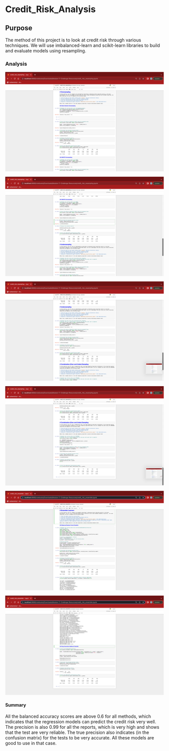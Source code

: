 # Credit_Risk_Analysis

## Purpose
The method of this project is to look at credit risk through various techniques. We will use imbalanced-learn and scikit-learn libraries to build and evaluate models using resampling.


### Analysis
![Image1!](https://github.com/adarisi7/Credit_Risk_Analysis/blob/e8cc3c537f0c0e98546ae4d7180673b4539a658e/Screen%20Shot%202022-04-17%20at%209.00.49%20PM.png) 

![Image2!](https://github.com/adarisi7/Credit_Risk_Analysis/blob/e8cc3c537f0c0e98546ae4d7180673b4539a658e/Screen%20Shot%202022-04-17%20at%209.01.03%20PM.png)

![Image3!](https://github.com/adarisi7/Credit_Risk_Analysis/blob/e8cc3c537f0c0e98546ae4d7180673b4539a658e/Screen%20Shot%202022-04-17%20at%209.01.07%20PM.png)

![Image4!](https://github.com/adarisi7/Credit_Risk_Analysis/blob/e8cc3c537f0c0e98546ae4d7180673b4539a658e/Screen%20Shot%202022-04-17%20at%209.01.13%20PM.png)

![Image5!](https://github.com/adarisi7/Credit_Risk_Analysis/blob/e8cc3c537f0c0e98546ae4d7180673b4539a658e/Screen%20Shot%202022-04-17%20at%209.02.07%20PM.png)

![Image6!](https://github.com/adarisi7/Credit_Risk_Analysis/blob/e8cc3c537f0c0e98546ae4d7180673b4539a658e/Screen%20Shot%202022-04-17%20at%209.02.22%20PM.png)

#### Summary
All the balanced accuracy scores are above 0.6 for all methods, which indicates that the regression models can predict the credit risk very well. The precision is also 0.99 for all the reports, which is very high and shows that the test are very reliable. The true precision also indicates (in the confusion matrix) for the tests to be very accurate.  All these models are good to use in that case.



